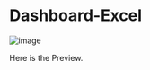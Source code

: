 # Dashboard-Excel
![image](https://github.com/user-attachments/assets/3241ab02-bdc5-42f7-b6ac-05f5339f7eae)

Here is the Preview.
